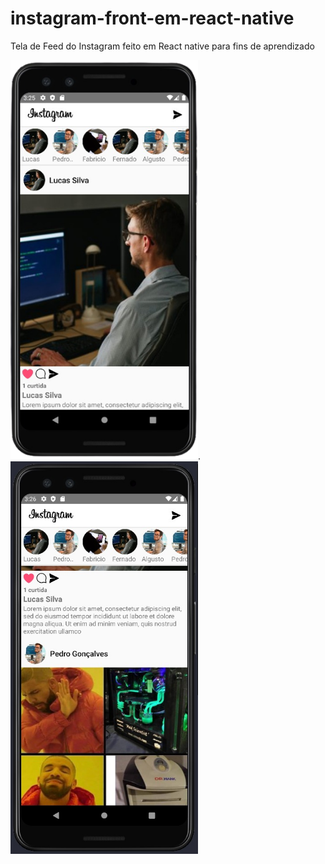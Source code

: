 # instagram-front-em-react-native
Tela de Feed do Instagram feito em React native para fins de aprendizado


<img src="https://github.com/fabricio-26/instagram-front-em-react-native/blob/main/src/img/readmeImg/img1Readme.png" width="300px" float="left">.
<img src="https://github.com/fabricio-26/instagram-front-em-react-native/blob/main/src/img/readmeImg/img2Readme.jpeg" width="300px" float="right">
